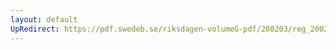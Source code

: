 ```yaml
---
layout: default
UpRedirect: https://pdf.swedeb.se/riksdagen-volumeG-pdf/200203/reg_200203/reg_200203_0045.pdf
---
```

